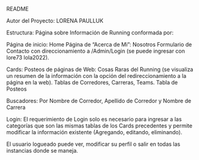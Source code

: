 README

Autor del Proyecto:
LORENA PAULLUK


Estructura:
Página sobre Información de Running conformada por:

Página de inicio: Home
Página de “Acerca de Mi”: Nosotros
Formulario de Contacto con direccionamiento a /Admin/Login (se puede ingresar con lore73 lola2022).

Cards:
Posteos de páginas de Web: Cosas Raras del Running (se visualiza un resumen de la información con la opción del redireccionamiento a la página en la web).
Tablas de Corredores, Carreras, Teams.
Tabla de Posteos

Buscadores:
Por Nombre de Corredor, Apellido de Corredor y Nombre de Carrera

Login: 
El requerimiento de Login solo es necesario para ingresar a las categorías que son las mismas tablas de los Cards precedentes y permite modificar la información existente (Agregando, editando, eliminando).

El usuario logueado puede ver, modificar su perfil o salir en todas las instancias donde se maneja.



